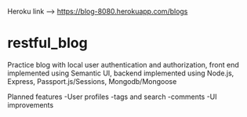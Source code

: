 Heroku link --> https://blog-8080.herokuapp.com/blogs

# restful_blog
Practice blog with local user authentication and authorization, front end implemented using Semantic UI, backend implemented using Node.js, Express, Passport.js/Sessions, Mongodb/Mongoose

Planned features
-User profiles
-tags and search
-comments
-UI improvements


